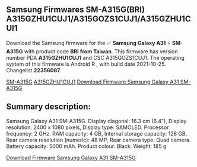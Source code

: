 <h2>Samsung Firmwares SM-A315G(BRI) A315GZHU1CUJ1/A315GOZS1CUJ1/A315GZHU1CUI1</h2>
Download the Samsung firmware for the ✅ <strong>Samsung Galaxy A31 </strong> ⭐ <strong>SM-A315G</strong> with product code <strong>BRI</strong> <strong> from Taiwan</strong>. This firmware has version number PDA <strong>A315GZHU1CUJ1</strong> and CSC A315GOZS1CUJ1. The operating system of this firmware is Android R , with build date 2021-10-25. Changelist <strong>22356087</strong>.


[SM-A315G](https://samfirm.shop/samsung/model/SM-A315G)
[A315GZHU1CUJ1](https://samfirm.shop/samsung/pda/A315GZHU1CUJ1)
[Download Firmware Samsung Galaxy A31 SM-A315G](https://samfirm.shop/samsung/firmware/467988)
<h2>Summary description:</h2>
<p>Samsung Galaxy A31 SM-A315G. Display diagonal: 16.3 cm (6.4"), Display resolution: 2400 x 1080 pixels, Display type: SAMOLED. Processor frequency: 2 GHz. RAM capacity: 4 GB, Internal storage capacity: 128 GB. Rear camera resolution (numeric): 48 MP, Rear camera type: Quad camera. Battery capacity: 5000 mAh. Product colour: Black. Weight: 185 g</p>


[Download Firmware Samsung Galaxy A31 SM-A315G](https://samfirm.shop/samsung/firmware/467988)
